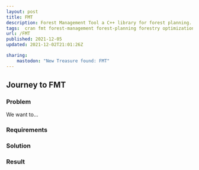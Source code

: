 ```yaml
---
layout: post
title: FMT
description: Forest Management Tool a C++ library for forest planning.
tags:  cran fmt forest-management forest-planning forestry optimization python-library simulation
url: /FMT
published: 2021-12-05
updated: 2021-12-02T21:01:26Z

sharing:
    mastodon: "New Treasure found: FMT"
---
```


## Journey to FMT

### Problem

We want to... 

### Requirements

### Solution

### Result